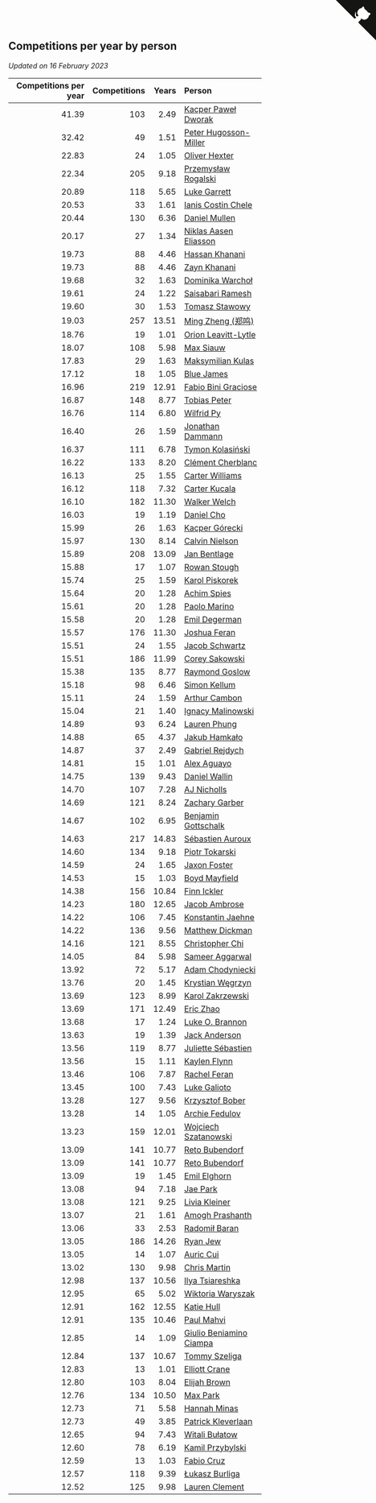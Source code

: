 ## Competitions per year by person

*Updated on 16 February 2023*

| Competitions per year | Competitions | Years | Person |
| ---: | ---: | ---: | :--- |
| 41.39 | 103 | 2.49 | [Kacper Paweł Dworak](https://www.worldcubeassociation.org/persons/2020DWOR01) |
| 32.42 | 49 | 1.51 | [Peter Hugosson-Miller](https://www.worldcubeassociation.org/persons/2021HUGO01) |
| 22.83 | 24 | 1.05 | [Oliver Hexter](https://www.worldcubeassociation.org/persons/2022HEXT01) |
| 22.34 | 205 | 9.18 | [Przemysław Rogalski](https://www.worldcubeassociation.org/persons/2013ROGA02) |
| 20.89 | 118 | 5.65 | [Luke Garrett](https://www.worldcubeassociation.org/persons/2017GARR05) |
| 20.53 | 33 | 1.61 | [Ianis Costin Chele](https://www.worldcubeassociation.org/persons/2021CHEL01) |
| 20.44 | 130 | 6.36 | [Daniel Mullen](https://www.worldcubeassociation.org/persons/2016MULL04) |
| 20.17 | 27 | 1.34 | [Niklas Aasen Eliasson](https://www.worldcubeassociation.org/persons/2021ELIA01) |
| 19.73 | 88 | 4.46 | [Hassan Khanani](https://www.worldcubeassociation.org/persons/2018KHAN26) |
| 19.73 | 88 | 4.46 | [Zayn Khanani](https://www.worldcubeassociation.org/persons/2018KHAN28) |
| 19.68 | 32 | 1.63 | [Dominika Warchoł](https://www.worldcubeassociation.org/persons/2021WARC01) |
| 19.61 | 24 | 1.22 | [Saisabari Ramesh](https://www.worldcubeassociation.org/persons/2021RAME01) |
| 19.60 | 30 | 1.53 | [Tomasz Stawowy](https://www.worldcubeassociation.org/persons/2021STAW01) |
| 19.03 | 257 | 13.51 | [Ming Zheng (郑鸣)](https://www.worldcubeassociation.org/persons/2009ZHEN11) |
| 18.76 | 19 | 1.01 | [Orion Leavitt-Lytle](https://www.worldcubeassociation.org/persons/2022LEAV01) |
| 18.07 | 108 | 5.98 | [Max Siauw](https://www.worldcubeassociation.org/persons/2017SIAU02) |
| 17.83 | 29 | 1.63 | [Maksymilian Kulas](https://www.worldcubeassociation.org/persons/2021KULA02) |
| 17.12 | 18 | 1.05 | [Blue James](https://www.worldcubeassociation.org/persons/2022JAME01) |
| 16.96 | 219 | 12.91 | [Fabio Bini Graciose](https://www.worldcubeassociation.org/persons/2010GRAC02) |
| 16.87 | 148 | 8.77 | [Tobias Peter](https://www.worldcubeassociation.org/persons/2014PETE03) |
| 16.76 | 114 | 6.80 | [Wilfrid Py](https://www.worldcubeassociation.org/persons/2016PYWI01) |
| 16.40 | 26 | 1.59 | [Jonathan Dammann](https://www.worldcubeassociation.org/persons/2021DAMM01) |
| 16.37 | 111 | 6.78 | [Tymon Kolasiński](https://www.worldcubeassociation.org/persons/2016KOLA02) |
| 16.22 | 133 | 8.20 | [Clément Cherblanc](https://www.worldcubeassociation.org/persons/2014CHER05) |
| 16.13 | 25 | 1.55 | [Carter Williams](https://www.worldcubeassociation.org/persons/2021WILL06) |
| 16.12 | 118 | 7.32 | [Carter Kucala](https://www.worldcubeassociation.org/persons/2015KUCA01) |
| 16.10 | 182 | 11.30 | [Walker Welch](https://www.worldcubeassociation.org/persons/2011WELC01) |
| 16.03 | 19 | 1.19 | [Daniel Cho](https://www.worldcubeassociation.org/persons/2021CHOD01) |
| 15.99 | 26 | 1.63 | [Kacper Górecki](https://www.worldcubeassociation.org/persons/2021GORE01) |
| 15.97 | 130 | 8.14 | [Calvin Nielson](https://www.worldcubeassociation.org/persons/2014NIEL03) |
| 15.89 | 208 | 13.09 | [Jan Bentlage](https://www.worldcubeassociation.org/persons/2010BENT01) |
| 15.88 | 17 | 1.07 | [Rowan Stough](https://www.worldcubeassociation.org/persons/2022STOU01) |
| 15.74 | 25 | 1.59 | [Karol Piskorek](https://www.worldcubeassociation.org/persons/2021PISK01) |
| 15.64 | 20 | 1.28 | [Achim Spies](https://www.worldcubeassociation.org/persons/2021SPIE01) |
| 15.61 | 20 | 1.28 | [Paolo Marino](https://www.worldcubeassociation.org/persons/2021MARI04) |
| 15.58 | 20 | 1.28 | [Emil Degerman](https://www.worldcubeassociation.org/persons/2021DEGE01) |
| 15.57 | 176 | 11.30 | [Joshua Feran](https://www.worldcubeassociation.org/persons/2011FERA01) |
| 15.51 | 24 | 1.55 | [Jacob Schwartz](https://www.worldcubeassociation.org/persons/2021SCHW01) |
| 15.51 | 186 | 11.99 | [Corey Sakowski](https://www.worldcubeassociation.org/persons/2011SAKO01) |
| 15.38 | 135 | 8.77 | [Raymond Goslow](https://www.worldcubeassociation.org/persons/2014GOSL01) |
| 15.18 | 98 | 6.46 | [Simon Kellum](https://www.worldcubeassociation.org/persons/2016KELL12) |
| 15.11 | 24 | 1.59 | [Arthur Cambon](https://www.worldcubeassociation.org/persons/2021CAMB01) |
| 15.04 | 21 | 1.40 | [Ignacy Malinowski](https://www.worldcubeassociation.org/persons/2021MALI02) |
| 14.89 | 93 | 6.24 | [Lauren Phung](https://www.worldcubeassociation.org/persons/2016PHUN02) |
| 14.88 | 65 | 4.37 | [Jakub Hamkało](https://www.worldcubeassociation.org/persons/2018HAMK01) |
| 14.87 | 37 | 2.49 | [Gabriel Rejdych](https://www.worldcubeassociation.org/persons/2020REJD01) |
| 14.81 | 15 | 1.01 | [Alex Aguayo](https://www.worldcubeassociation.org/persons/2022AGUA01) |
| 14.75 | 139 | 9.43 | [Daniel Wallin](https://www.worldcubeassociation.org/persons/2013WALL03) |
| 14.70 | 107 | 7.28 | [AJ Nicholls](https://www.worldcubeassociation.org/persons/2015NICH04) |
| 14.69 | 121 | 8.24 | [Zachary Garber](https://www.worldcubeassociation.org/persons/2014GARB01) |
| 14.67 | 102 | 6.95 | [Benjamin Gottschalk](https://www.worldcubeassociation.org/persons/2016GOTT01) |
| 14.63 | 217 | 14.83 | [Sébastien Auroux](https://www.worldcubeassociation.org/persons/2008AURO01) |
| 14.60 | 134 | 9.18 | [Piotr Tokarski](https://www.worldcubeassociation.org/persons/2013TOKA01) |
| 14.59 | 24 | 1.65 | [Jaxon Foster](https://www.worldcubeassociation.org/persons/2021FOST01) |
| 14.53 | 15 | 1.03 | [Boyd Mayfield](https://www.worldcubeassociation.org/persons/2022MAYF01) |
| 14.38 | 156 | 10.84 | [Finn Ickler](https://www.worldcubeassociation.org/persons/2012ICKL01) |
| 14.23 | 180 | 12.65 | [Jacob Ambrose](https://www.worldcubeassociation.org/persons/2010AMBR01) |
| 14.22 | 106 | 7.45 | [Konstantin Jaehne](https://www.worldcubeassociation.org/persons/2015JAEH01) |
| 14.22 | 136 | 9.56 | [Matthew Dickman](https://www.worldcubeassociation.org/persons/2013DICK01) |
| 14.16 | 121 | 8.55 | [Christopher Chi](https://www.worldcubeassociation.org/persons/2014CHIC01) |
| 14.05 | 84 | 5.98 | [Sameer Aggarwal](https://www.worldcubeassociation.org/persons/2017AGGA01) |
| 13.92 | 72 | 5.17 | [Adam Chodyniecki](https://www.worldcubeassociation.org/persons/2017CHOD02) |
| 13.76 | 20 | 1.45 | [Krystian Węgrzyn](https://www.worldcubeassociation.org/persons/2021WEGR01) |
| 13.69 | 123 | 8.99 | [Karol Zakrzewski](https://www.worldcubeassociation.org/persons/2014ZAKR01) |
| 13.69 | 171 | 12.49 | [Eric Zhao](https://www.worldcubeassociation.org/persons/2010ZHAO19) |
| 13.68 | 17 | 1.24 | [Luke O. Brannon](https://www.worldcubeassociation.org/persons/2021BRAN02) |
| 13.63 | 19 | 1.39 | [Jack Anderson](https://www.worldcubeassociation.org/persons/2021ANDE05) |
| 13.56 | 119 | 8.77 | [Juliette Sébastien](https://www.worldcubeassociation.org/persons/2014SEBA01) |
| 13.56 | 15 | 1.11 | [Kaylen Flynn](https://www.worldcubeassociation.org/persons/2022FLYN01) |
| 13.46 | 106 | 7.87 | [Rachel Feran](https://www.worldcubeassociation.org/persons/2015FERA01) |
| 13.45 | 100 | 7.43 | [Luke Galioto](https://www.worldcubeassociation.org/persons/2015GALI02) |
| 13.28 | 127 | 9.56 | [Krzysztof Bober](https://www.worldcubeassociation.org/persons/2013BOBE01) |
| 13.28 | 14 | 1.05 | [Archie Fedulov](https://www.worldcubeassociation.org/persons/2022FEDU01) |
| 13.23 | 159 | 12.01 | [Wojciech Szatanowski](https://www.worldcubeassociation.org/persons/2011SZAT01) |
| 13.09 | 141 | 10.77 | [Reto Bubendorf](https://www.worldcubeassociation.org/persons/2012BUBE01) |
| 13.09 | 141 | 10.77 | [Reto Bubendorf](https://www.worldcubeassociation.org/persons/2012BUBE01) |
| 13.09 | 19 | 1.45 | [Emil Elghorn](https://www.worldcubeassociation.org/persons/2021ELGH01) |
| 13.08 | 94 | 7.18 | [Jae Park](https://www.worldcubeassociation.org/persons/2015PARK24) |
| 13.08 | 121 | 9.25 | [Livia Kleiner](https://www.worldcubeassociation.org/persons/2013KLEI03) |
| 13.07 | 21 | 1.61 | [Amogh Prashanth](https://www.worldcubeassociation.org/persons/2021PRAS01) |
| 13.06 | 33 | 2.53 | [Radomił Baran](https://www.worldcubeassociation.org/persons/2020BARA02) |
| 13.05 | 186 | 14.26 | [Ryan Jew](https://www.worldcubeassociation.org/persons/2008JEWR01) |
| 13.05 | 14 | 1.07 | [Auric Cui](https://www.worldcubeassociation.org/persons/2022CUIA01) |
| 13.02 | 130 | 9.98 | [Chris Martin](https://www.worldcubeassociation.org/persons/2013MART03) |
| 12.98 | 137 | 10.56 | [Ilya Tsiareshka](https://www.worldcubeassociation.org/persons/2012TERE01) |
| 12.95 | 65 | 5.02 | [Wiktoria Waryszak](https://www.worldcubeassociation.org/persons/2018WARY01) |
| 12.91 | 162 | 12.55 | [Katie Hull](https://www.worldcubeassociation.org/persons/2010HULL01) |
| 12.91 | 135 | 10.46 | [Paul Mahvi](https://www.worldcubeassociation.org/persons/2012MAHV01) |
| 12.85 | 14 | 1.09 | [Giulio Beniamino Ciampa](https://www.worldcubeassociation.org/persons/2022CIAM01) |
| 12.84 | 137 | 10.67 | [Tommy Szeliga](https://www.worldcubeassociation.org/persons/2012SZEL01) |
| 12.83 | 13 | 1.01 | [Elliott Crane](https://www.worldcubeassociation.org/persons/2022CRAN01) |
| 12.80 | 103 | 8.04 | [Elijah Brown](https://www.worldcubeassociation.org/persons/2015BROW03) |
| 12.76 | 134 | 10.50 | [Max Park](https://www.worldcubeassociation.org/persons/2012PARK03) |
| 12.73 | 71 | 5.58 | [Hannah Minas](https://www.worldcubeassociation.org/persons/2017MINA04) |
| 12.73 | 49 | 3.85 | [Patrick Kleverlaan](https://www.worldcubeassociation.org/persons/2019KLEV01) |
| 12.65 | 94 | 7.43 | [Witali Bułatow](https://www.worldcubeassociation.org/persons/2015BUAT01) |
| 12.60 | 78 | 6.19 | [Kamil Przybylski](https://www.worldcubeassociation.org/persons/2016PRZY01) |
| 12.59 | 13 | 1.03 | [Fabio Cruz](https://www.worldcubeassociation.org/persons/2022CRUZ01) |
| 12.57 | 118 | 9.39 | [Łukasz Burliga](https://www.worldcubeassociation.org/persons/2013BURL01) |
| 12.52 | 125 | 9.98 | [Lauren Clement](https://www.worldcubeassociation.org/persons/2013KLEM01) |


<a href="https://github.com/JustinTimeCuber/wca_statistics" class="github-corner" aria-label="View source on Github"><svg width="80" height="80" viewBox="0 0 250 250" style="fill:#151513; color:#fff; position: absolute; top: 0; border: 0; right: 0;" aria-hidden="true"><path d="M0,0 L115,115 L130,115 L142,142 L250,250 L250,0 Z"></path><path d="M128.3,109.0 C113.8,99.7 119.0,89.6 119.0,89.6 C122.0,82.7 120.5,78.6 120.5,78.6 C119.2,72.0 123.4,76.3 123.4,76.3 C127.3,80.9 125.5,87.3 125.5,87.3 C122.9,97.6 130.6,101.9 134.4,103.2" fill="currentColor" style="transform-origin: 130px 106px;" class="octo-arm"></path><path d="M115.0,115.0 C114.9,115.1 118.7,116.5 119.8,115.4 L133.7,101.6 C136.9,99.2 139.9,98.4 142.2,98.6 C133.8,88.0 127.5,74.4 143.8,58.0 C148.5,53.4 154.0,51.2 159.7,51.0 C160.3,49.4 163.2,43.6 171.4,40.1 C171.4,40.1 176.1,42.5 178.8,56.2 C183.1,58.6 187.2,61.8 190.9,65.4 C194.5,69.0 197.7,73.2 200.1,77.6 C213.8,80.2 216.3,84.9 216.3,84.9 C212.7,93.1 206.9,96.0 205.4,96.6 C205.1,102.4 203.0,107.8 198.3,112.5 C181.9,128.9 168.3,122.5 157.7,114.1 C157.9,116.9 156.7,120.9 152.7,124.9 L141.0,136.5 C139.8,137.7 141.6,141.9 141.8,141.8 Z" fill="currentColor" class="octo-body"></path></svg></a><style>.github-corner:hover .octo-arm{animation:octocat-wave 560ms ease-in-out}@keyframes octocat-wave{0%,100%{transform:rotate(0)}20%,60%{transform:rotate(-25deg)}40%,80%{transform:rotate(10deg)}}@media (max-width:500px){.github-corner:hover .octo-arm{animation:none}.github-corner .octo-arm{animation:octocat-wave 560ms ease-in-out}}</style>
